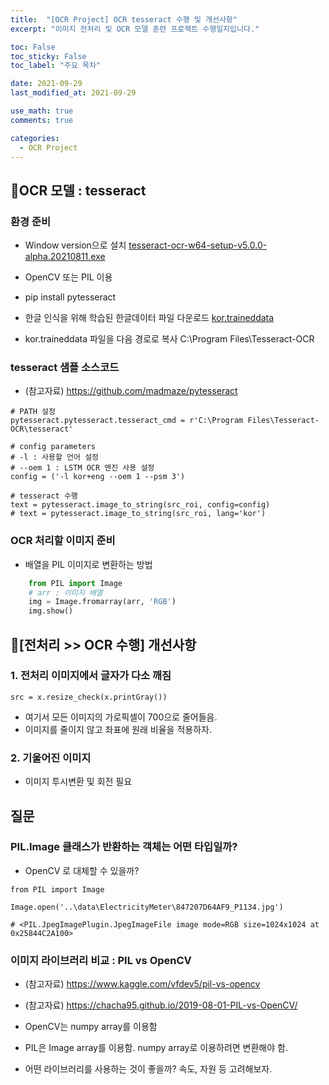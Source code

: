 ```yaml
---
title:  "[OCR Project] OCR tesseract 수행 및 개선사항"
excerpt: "이미지 전처리 및 OCR 모델 훈련 프로젝트 수행일지입니다."

toc: False
toc_sticky: False
toc_label: "주요 목차"

date: 2021-09-29
last_modified_at: 2021-09-29

use_math: true
comments: true

categories:
  - OCR Project
---
```


## 🚀OCR 모델 : tesseract

### 환경 준비
- Window version으로 설치
  [tesseract-ocr-w64-setup-v5.0.0-alpha.20210811.exe](https://github.com/UB-Mannheim/tesseract/wiki)

- OpenCV 또는 PIL 이용

- pip install pytesseract

- 한글 인식을 위해 학습된 한글데이터 파일 다운로드
  [kor.traineddata](https://github.com/tesseract-ocr/tessdata/blob/main/kor.traineddata)

- kor.traineddata 파일을 다음 경로로 복사
  C:\Program Files\Tesseract-OCR



### tesseract 샘플 소스코드

- (참고자료) https://github.com/madmaze/pytesseract

```
# PATH 설정
pytesseract.pytesseract.tesseract_cmd = r'C:\Program Files\Tesseract-OCR\tesseract'

# config parameters
# -l : 사용할 언어 설정
# --oem 1 : LSTM OCR 엔진 사용 설정
config = ('-l kor+eng --oem 1 --psm 3')

# tesseract 수행
text = pytesseract.image_to_string(src_roi, config=config)
# text = pytesseract.image_to_string(src_roi, lang='kor')
```



### OCR 처리할 이미지 준비

- 배열을 PIL 이미지로 변환하는 방법
```python
	from PIL import Image
	# arr : 이미지 배열
	img = Image.fromarray(arr, 'RGB')
	img.show()
```




## 🚀[전처리 >> OCR 수행] 개선사항

### 1. 전처리 이미지에서 글자가 다소 깨짐

```src = x.resize_check(x.printGray())``` 

- 여기서 모든 이미지의 가로픽셀이 700으로 줄어들음.
- 이미지를 줄이지 않고 좌표에 원래 비율을 적용하자.



### 2. 기울어진 이미지

- 이미지 투시변환 및 회전 필요




## 질문

### PIL.Image 클래스가 반환하는 객체는 어떤 타입일까?

- OpenCV 로 대체할 수 있을까?

```
from PIL import Image

Image.open('..\data\ElectricityMeter\847207D64AF9_P1134.jpg')

# <PIL.JpegImagePlugin.JpegImageFile image mode=RGB size=1024x1024 at 0x25844C2A100>
```



### 이미지 라이브러리 비교 : PIL vs OpenCV

- (참고자료) https://www.kaggle.com/vfdev5/pil-vs-opencv
- (참고자료) https://chacha95.github.io/2019-08-01-PIL-vs-OpenCV/

- OpenCV는 numpy array를 이용함
- PIL은 Image array를 이용함. numpy array로 이용하려면 변환해야 함.
- 어떤 라이브러리를 사용하는 것이 좋을까? 속도, 자원 등 고려해보자.



